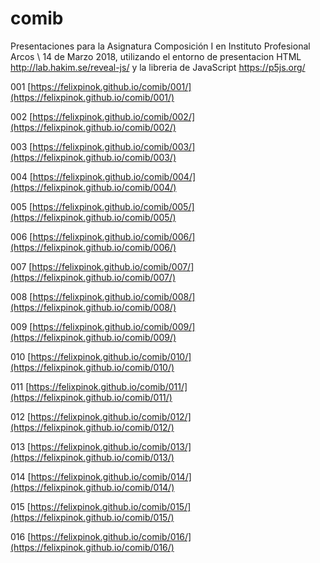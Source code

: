 # comib
Presentaciones para la Asignatura Composición I en Instituto Profesional Arcos \ 14 de Marzo 2018, utilizando el entorno de presentacion HTML http://lab.hakim.se/reveal-js/ y la libreria de JavaScript https://p5js.org/

001 [https://felixpinok.github.io/comib/001/](https://felixpinok.github.io/comib/001/)

002 [https://felixpinok.github.io/comib/002/](https://felixpinok.github.io/comib/002/)

003 [https://felixpinok.github.io/comib/003/](https://felixpinok.github.io/comib/003/)

004 [https://felixpinok.github.io/comib/004/](https://felixpinok.github.io/comib/004/)

005 [https://felixpinok.github.io/comib/005/](https://felixpinok.github.io/comib/005/)

006 [https://felixpinok.github.io/comib/006/](https://felixpinok.github.io/comib/006/)

007 [https://felixpinok.github.io/comib/007/](https://felixpinok.github.io/comib/007/)

008 [https://felixpinok.github.io/comib/008/](https://felixpinok.github.io/comib/008/)

009 [https://felixpinok.github.io/comib/009/](https://felixpinok.github.io/comib/009/)

010 [https://felixpinok.github.io/comib/010/](https://felixpinok.github.io/comib/010/)

011 [https://felixpinok.github.io/comib/011/](https://felixpinok.github.io/comib/011/)

012 [https://felixpinok.github.io/comib/012/](https://felixpinok.github.io/comib/012/)

013 [https://felixpinok.github.io/comib/013/](https://felixpinok.github.io/comib/013/)

014 [https://felixpinok.github.io/comib/014/](https://felixpinok.github.io/comib/014/)

015 [https://felixpinok.github.io/comib/015/](https://felixpinok.github.io/comib/015/)

016 [https://felixpinok.github.io/comib/016/](https://felixpinok.github.io/comib/016/)
